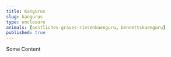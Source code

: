 ```yaml
---
title: Kangurus
slug: kangurus
type: enclosure
animals: [oestliches-graues-riesenkaenguru, bennettskaenguru]
published: true
---
```

Some Content
